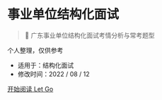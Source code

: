 <!-- _coverpage.md -->

# 事业单位结构化面试

> 💬 广东事业单位结构化面试考情分析与常考题型

 个人整理，仅供参考
- 适用于：结构化面试
- 修改时间：2022 / 08 / 12

[开始阅读 Let Go](/README.md)